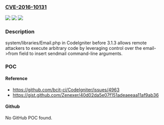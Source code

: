 ### [CVE-2016-10131](https://cve.mitre.org/cgi-bin/cvename.cgi?name=CVE-2016-10131)
![](https://img.shields.io/static/v1?label=Product&message=n%2Fa&color=blue)
![](https://img.shields.io/static/v1?label=Version&message=n%2Fa&color=blue)
![](https://img.shields.io/static/v1?label=Vulnerability&message=n%2Fa&color=brighgreen)

### Description

system/libraries/Email.php in CodeIgniter before 3.1.3 allows remote attackers to execute arbitrary code by leveraging control over the email->from field to insert sendmail command-line arguments.

### POC

#### Reference
- https://github.com/bcit-ci/CodeIgniter/issues/4963
- https://gist.github.com/Zenexer/40d02da5e07f151adeaeeaa11af9ab36

#### Github
No GitHub POC found.

